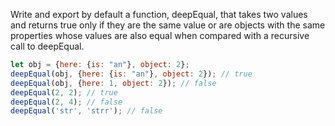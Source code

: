 Write and export by default a function, deepEqual, that takes two values and returns true only if they
are the same value or are objects with the same properties whose values are also
equal when compared with a recursive call to deepEqual.

```js
let obj = {here: {is: "an"}, object: 2};
deepEqual(obj, {here: {is: "an"}, object: 2}); // true
deepEqual(obj, {here: 1, object: 2}); // false
deepEqual(2, 2); // true
deepEqual(2, 4); // false
deepEqual('str', 'strr'); // false
```
